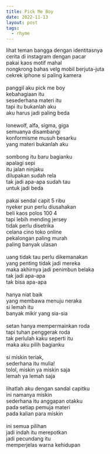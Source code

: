 ```yaml
---
title: Pick Me Boy
date: 2022-11-13
layout: post
tags:
  - rhyme
---
```


<div>lihat teman bangga dengan identitasnya</div><div>cerita di instagram dengan pacar</div><div>pakai kaos motif mahal</div><div>nongkrong bahas velg mobil berjuta-juta</div><div>cekrek iphone si paling kamera</div><div><br /></div><div>panggil aku pick me boy</div><div>kebahagiaan itu</div><div>sesederhana materi itu</div><div>tapi itu bukanlah aku</div><div>aku harus jadi paling beda</div><div><br /></div><div>lonewolf, alfa, sigma, giga</div><div>semuanya disambangi</div><div>konformisme musuh besarku</div><div>yang materi bukanlah aku</div><div><br /></div><div>sombong itu baru bagianku</div><div>apalagi sepi</div><div>itu jalan ninjaku</div><div>dilupakan sudah rela</div><div>tak jadi apa-apa sudah tau</div><div>untuk jadi beda</div><div><br /></div><div>pakai sendal capit 5 ribu</div><div>nyeker pun perlu diusahakan</div><div>beli kaos polos 100 4&nbsp;</div><div>tapi lebih mending jersey</div><div>tidak perlu disetrika&nbsp;</div><div>celana cino toko online</div><div>pekalongan paling murah</div><div>paling banyak ulasan</div><div><br /></div><div>uang tidak tau perlu dikemanakan</div><div>yang penting tidak jadi mereka</div><div>maka akhirnya jadi penimbun belaka</div><div>tak jadi apa-apa</div><div>tak bisa apa-apa</div><div><br /></div><div>hanya niat baik</div><div>yang membawa menuju neraka</div><div>si lemah itu</div><div>banyak mikir yang sia-sia</div><div><br /></div><div>setan hanya mempermainkan roda</div><div>tapi tuhan penggerak roda</div><div>tak perlulah kaku seperti itu</div><div>maka aku pilih bagianku</div><div><br /></div><div>si miskin teriak,</div><div>sederhana itu mulia!</div><div>tolol, miskin ya miskin saja</div><div>lemah ya lemah saja</div><div><br /></div><div>lihatlah aku dengan sandal capitku</div><div>ini namanya miskin</div><div>sederhana itu anggapan otakku</div><div>pada setiap pemuja materi</div><div>pada kalian para miskin</div><div><br /></div><div>ini semua pilihan&nbsp;</div><div>jadi indah itu merepotkan</div><div>jadi pecundang itu</div><div>memperjelas warna kehidupan</div>